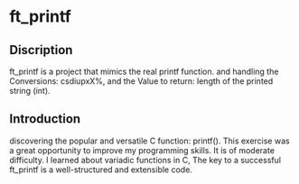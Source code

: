 # ft_printf

## Discription
ft_printf is a project that mimics the real printf function. and handling the Conversions: csdiupxX%, and the Value to return: length of the printed string (int).

## Introduction
discovering the popular and versatile C function: printf(). This exercise was a great opportunity to improve my programming skills. It is of moderate difficulty.
I learned about variadic functions in C,
The key to a successful ft_printf is a well-structured and extensible code.

